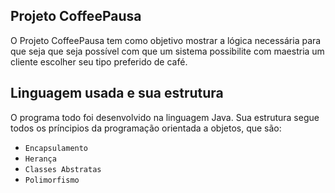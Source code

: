 ## Projeto CoffeePausa

O Projeto CoffeePausa tem como objetivo mostrar a lógica necessária para que seja que seja possível com que um sistema possibilite com maestria um cliente escolher seu tipo preferido de café.

## Linguagem usada e sua estrutura

O programa todo foi desenvolvido na linguagem Java. Sua estrutura segue todos os príncipios da programação orientada a objetos, que são:

- `Encapsulamento`
- `Herança`
- `Classes Abstratas`
- `Polimorfismo`


